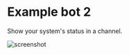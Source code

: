 # Example bot 2
Show your system's status in a channel.

![screenshot](https://user-images.githubusercontent.com/40854260/168553848-d7c55a0f-0594-4aac-87a3-452ee9d05d28.png)
